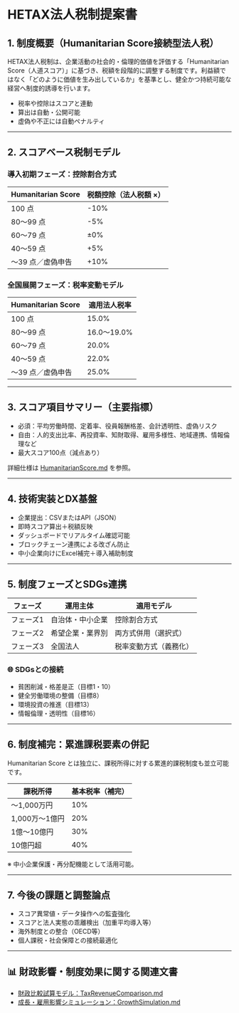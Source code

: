 # HETAX法人税制提案書

## 1. 制度概要（Humanitarian Score接続型法人税）

HETAX法人税制は、企業活動の社会的・倫理的価値を評価する「Humanitarian Score（人道スコア）」に基づき、税額を段階的に調整する制度です。利益額ではなく「どのように価値を生み出しているか」を基準とし、健全かつ持続可能な経営へ制度的誘導を行います。

- 税率や控除はスコアと連動
- 算出は自動・公開可能
- 虚偽や不正には自動ペナルティ

---

## 2. スコアベース税制モデル

### 導入初期フェーズ：控除割合方式

| Humanitarian Score | 税額控除（法人税額 ×） |
|--------------------|--------------------|
| 100 点             | -10%               |
| 80～99 点          | -5%                |
| 60～79 点          | ±0%                |
| 40～59 点          | +5%                |
| ～39 点／虚偽申告     | +10%               |

### 全国展開フェーズ：税率変動モデル

| Humanitarian Score | 適用法人税率 |
|--------------------|--------------|
| 100 点             | 15.0%        |
| 80～99 点          | 16.0～19.0%  |
| 60～79 点          | 20.0%        |
| 40～59 点          | 22.0%        |
| ～39 点／虚偽申告     | 25.0%        |

---

## 3. スコア項目サマリー（主要指標）

- 必須：平均労働時間、定着率、役員報酬格差、会計透明性、虚偽リスク
- 自由：人的支出比率、再投資率、知財取得、雇用多様性、地域連携、情報倫理など
- 最大スコア100点（減点あり）

詳細仕様は [HumanitarianScore.md](HumanitarianScore.md) を参照。

---

## 4. 技術実装とDX基盤

- 企業提出：CSVまたはAPI（JSON）
- 即時スコア算出＋税額反映
- ダッシュボードでリアルタイム確認可能
- ブロックチェーン連携による改ざん防止
- 中小企業向けにExcel補完＋導入補助制度

---

## 5. 制度フェーズとSDGs連携

| フェーズ | 運用主体       | 適用モデル            |
|----------|----------------|------------------------|
| フェーズ1 | 自治体・中小企業 | 控除割合方式          |
| フェーズ2 | 希望企業・業界別 | 両方式併用（選択式）   |
| フェーズ3 | 全国法人        | 税率変動方式（義務化） |

### 🌐 SDGsとの接続

- 貧困削減・格差是正（目標1・10）
- 健全労働環境の整備（目標8）
- 環境投資の推進（目標13）
- 情報倫理・透明性（目標16）

---

## 6. 制度補完：累進課税要素の併記

Humanitarian Score とは独立に、課税所得に対する累進的課税制度も並立可能です。

| 課税所得       | 基本税率（補完） |
|----------------|----------------|
| ～1,000万円     | 10%            |
| 1,000万～1億円  | 20%            |
| 1億～10億円     | 30%            |
| 10億円超        | 40%            |

※ 中小企業保護・再分配機能として活用可能。

---

## 7. 今後の課題と調整論点

- スコア異常値・データ操作への監査強化
- スコアと法人実態の乖離検出（加重平均導入等）
- 海外制度との整合（OECD等）
- 個人課税・社会保障との接続最適化

---

## 📊 財政影響・制度効果に関する関連文書

- [財政比較試算モデル：TaxRevenueComparison.md](./TaxRevenueComparison.md)
- [成長・雇用影響シミュレーション：GrowthSimulation.md](./GrowthSimulation.md)
